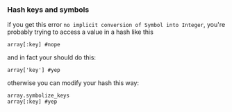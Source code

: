 ### Hash keys and symbols
if you get this error `no implicit conversion of Symbol into Integer`, you're probably trying to access a value in a hash like this

    array[:key] #nope
  
and in fact your should do this:
  
    array['key'] #yep
  
  otherwise you can modify your hash this way:
  
    array.symbolize_keys 
    array[:key] #yep
    
